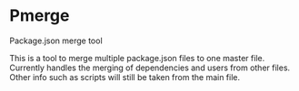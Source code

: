 # Pmerge
Package.json merge tool

This is a tool to merge multiple package.json files to one master file. Currently handles the merging of dependencies and users from other files. Other info such as scripts will still be taken from the main file.
